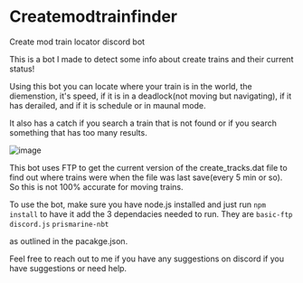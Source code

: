 # Createmodtrainfinder
Create mod train locator discord bot



This is a bot I made to detect some info about create trains and their current status!

Using this bot you can locate where your train is in the world, the diemenstion, it's speed, if it is in a deadlock(not moving but navigating), if it has derailed, and if it is schedule or in maunal mode.

It also has a catch if you search a train that is not found or if you search something that has too many results.

![image](https://github.com/user-attachments/assets/ff63b7c9-c2b4-4baa-920d-2b669204f9d1)



This bot uses FTP to get the current version of the create_tracks.dat file to find out where trains were when the file was last save(every 5 min or so). So this is not 100% accurate for moving trains.


To use the bot, make sure you have node.js installed and just run `npm install` to have it add the 3 dependacies needed to run.
They are 
`basic-ftp`
`discord.js`
`prismarine-nbt`

as outlined in the pacakge.json.

Feel free to reach out to me if you have any suggestions on discord if you have suggestions or need help. 
